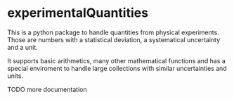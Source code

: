 # experimentalQuantities

This is a python package to handle quantities from physical experiments.
Those are numbers with a statistical deviation, a systematical
uncertainty and a unit.

It supports basic arithmetics, many other mathematical functions and has
a special enviroment to handle large collections with similar uncertainties
and units.
 
TODO more documentation
